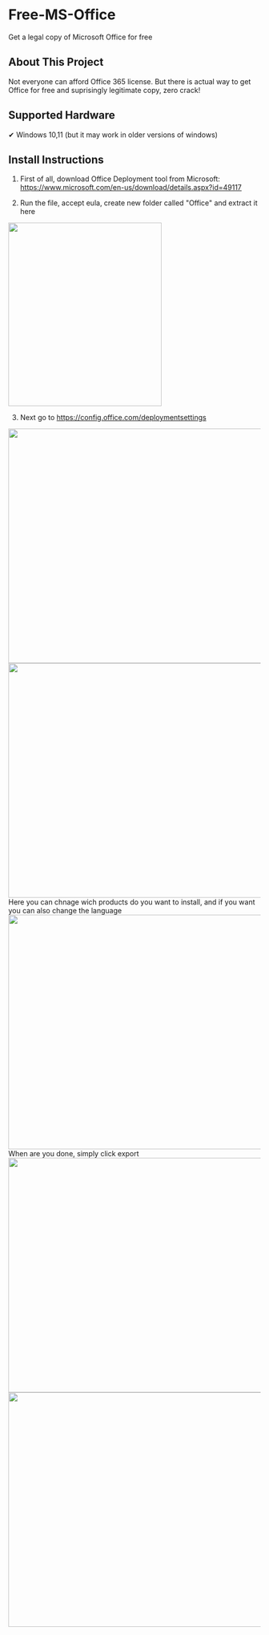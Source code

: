 # Free-MS-Office
Get a legal copy of Microsoft Office for free

<div id="top"></div>

<!-- About This Project -->
## About This Project

Not everyone can afford Office 365 license.
But there is actual way to get Office for free and suprisingly legitimate copy, zero crack!

<!-- Supported Hardware -->
## Supported Hardware

✔ Windows 10,11
(but it may work in older versions of windows)

## Install Instructions
1. First of all, download Office Deployment tool from Microsoft:
https://www.microsoft.com/en-us/download/details.aspx?id=49117

2. Run the file, accept eula, create new folder called "Office" and extract it here
</div>
  <img src="https://media.discordapp.net/attachments/841271628381683753/1095387688393248929/image.png" width="306" height="366"/>
</div>

3. Next go to https://config.office.com/deploymentsettings
</div>
  <img src="https://media.discordapp.net/attachments/841271628381683753/1095388192619892827/image.png?width=571&height=468" width="571" height="468">
</div>
</div>
  <img src="https://user-images.githubusercontent.com/84188600/231521903-6f5b9ab0-7c13-4075-a2f3-49bc3b3807b2.png" width="571" height="468">
</div>
Here you can chnage wich products do you want to install, and if you want you can also change the language
<img src="https://user-images.githubusercontent.com/84188600/231523742-2e4fe5c0-fef3-4760-b162-4bfda12dd155.png" width="571" height="468">
When are you done, simply click export
<img src="https://media.discordapp.net/attachments/841271628381683753/1095388899452391604/image.png?width=540&height=468" width="540" height="468">
<img src="https://media.discordapp.net/attachments/841271628381683753/1095389042478157935/image.png?width=572&height=468" width="540" height="468">
